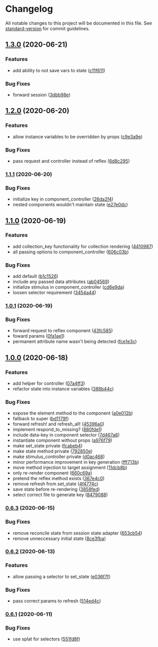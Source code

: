 # Changelog

All notable changes to this project will be documented in this file. See [standard-version](https://github.com/conventional-changelog/standard-version) for commit guidelines.

## [1.3.0](https://github.com/joshleblanc/view_component_reflex/compare/v1.2.0...v1.3.0) (2020-06-21)


### Features

* add ability to not save vars to state ([c11f611](https://github.com/joshleblanc/view_component_reflex/commit/c11f611f089962e6fd3bcd74dfc803dfe6fc6c70))


### Bug Fixes

* forward session ([3dbb98e](https://github.com/joshleblanc/view_component_reflex/commit/3dbb98e27fe835e75362a51e2a11b22bd600b98f))

## [1.2.0](https://github.com/joshleblanc/view_component_reflex/compare/v1.1.1...v1.2.0) (2020-06-20)


### Features

* allow instance variables to be overridden by props ([c9e3a9e](https://github.com/joshleblanc/view_component_reflex/commit/c9e3a9e01170069b0bd56df5994738b1b349f7d2))


### Bug Fixes

* pass request and controller instead of reflex ([6d8c295](https://github.com/joshleblanc/view_component_reflex/commit/6d8c295836d1fb38c09a88cf8516102ea40071bb))

### [1.1.1](https://github.com/joshleblanc/view_component_reflex/compare/v1.1.0...v1.1.1) (2020-06-20)


### Bug Fixes

* initialize key in component_controller ([26da2f4](https://github.com/joshleblanc/view_component_reflex/commit/26da2f494f275331d94262410e9334cf0f5001b0))
* nested components wouldn't maintain state ([e27e0dc](https://github.com/joshleblanc/view_component_reflex/commit/e27e0dc1d9ddb3fc4ecaf8875465ce0af72bba1e))

## [1.1.0](https://github.com/joshleblanc/view_component_reflex/compare/v1.0.1...v1.1.0) (2020-06-19)


### Features

* add collection_key functionality for collection rendering ([4410987](https://github.com/joshleblanc/view_component_reflex/commit/44109878b72842253a83d0a5ca457c2970932b02))
* all passing options to component_controller ([606c03b](https://github.com/joshleblanc/view_component_reflex/commit/606c03bde5b2d433ee231ec138af219c3cb2371d))


### Bug Fixes

* add default ([b1c1526](https://github.com/joshleblanc/view_component_reflex/commit/b1c15266323e8822807d2b9de6f38cd844ebe47d))
* include any passed data attributes ([ab04569](https://github.com/joshleblanc/view_component_reflex/commit/ab0456983cea3460ddd6249d6cb7592db021a93c))
* initialize stimulus in component_controller ([cd6e9da](https://github.com/joshleblanc/view_component_reflex/commit/cd6e9dac725df28779fdcfbb4319b78ec34e222c))
* loosen selector requirement ([3454a44](https://github.com/joshleblanc/view_component_reflex/commit/3454a44b8a5a6c711ed60402ab53326a6edb6616))

### [1.0.1](https://github.com/joshleblanc/view_component_reflex/compare/v1.0.0...v1.0.1) (2020-06-19)


### Bug Fixes

* forward request to reflex component ([43fc585](https://github.com/joshleblanc/view_component_reflex/commit/43fc5854d82672ebe64ae73277f8d65837565854))
* foward params ([0fa1ae1](https://github.com/joshleblanc/view_component_reflex/commit/0fa1ae1cefa6af8bbc4ba6f0f5cb4400eaa5a731))
* permanent attribute name wasn't being detected ([fce1e3c](https://github.com/joshleblanc/view_component_reflex/commit/fce1e3cf47a455cb1c3412ba5970b196a49609c4))

## [1.0.0](https://github.com/joshleblanc/view_component_reflex/compare/v0.6.3...v1.0.0) (2020-06-18)


### Features

* add helper for controller ([07a4ff3](https://github.com/joshleblanc/view_component_reflex/commit/07a4ff326cf237b3fdff48e8ee36cf396c4e97d9))
* refactor state into instance variables ([388b44c](https://github.com/joshleblanc/view_component_reflex/commit/388b44c2938b5534eac880ea62cc0baa3501df37))


### Bug Fixes

* expose the element method to the component ([a0e012b](https://github.com/joshleblanc/view_component_reflex/commit/a0e012b53170680876306c468fe89d046e58bee5))
* fallback to super ([bd1179f](https://github.com/joshleblanc/view_component_reflex/commit/bd1179f32ab32691435facdc7d713a9b8cf67ace))
* forward refresh! and refresh_all! ([45396a0](https://github.com/joshleblanc/view_component_reflex/commit/45396a048dc9f5a4664f664f1f6ee86734335305))
* implement respond_to_missing? ([880fde1](https://github.com/joshleblanc/view_component_reflex/commit/880fde1447a86fb1e8515467ebecd55887a1e3c2))
* include data-key in component selector ([7d467a8](https://github.com/joshleblanc/view_component_reflex/commit/7d467a8e446e7bcfba1eb002657ae7e53a0007eb))
* instantiate component without props ([a976f79](https://github.com/joshleblanc/view_component_reflex/commit/a976f79e0069f25451316a7d1c872889c9e84632))
* make set_state private ([fcabeb4](https://github.com/joshleblanc/view_component_reflex/commit/fcabeb40c036e19db133492f83f2163a2cff317b))
* make state method private ([792850e](https://github.com/joshleblanc/view_component_reflex/commit/792850eaf6ce6d85dd4bdc93cf62e10151be1268))
* make stimulus_controller private ([d0ac468](https://github.com/joshleblanc/view_component_reflex/commit/d0ac46893fd6aa7d72e755d4ffa8f4b1ca785f68))
* minor performance improvement in key generation ([fff713b](https://github.com/joshleblanc/view_component_reflex/commit/fff713b61a039546f47443aeae2dbec8fba37c29))
* move method injection to target assignment ([11dcb8b](https://github.com/joshleblanc/view_component_reflex/commit/11dcb8b72ccb4a72ec08c59142db948e0a89365c))
* only re-render component ([660c69a](https://github.com/joshleblanc/view_component_reflex/commit/660c69aa9a69d5772c2ebd8e54fd5ef4de6b8bef))
* pretend the reflex method exists ([367e4c0](https://github.com/joshleblanc/view_component_reflex/commit/367e4c06931b6389535640176b95cc07abcbddab))
* remove refresh from set_state ([4f4774c](https://github.com/joshleblanc/view_component_reflex/commit/4f4774cb6dc98e9bfc5d796d46f0e65d2932316a))
* save state before re-rendering ([3858fed](https://github.com/joshleblanc/view_component_reflex/commit/3858fed0f4135a84e1feff852f173fa58447f5e0))
* select correct file to generate key ([8479088](https://github.com/joshleblanc/view_component_reflex/commit/84790887f96786f38a2a36c4825ea913c8760b3c))

### [0.6.3](https://github.com/joshleblanc/view_component_reflex/compare/v0.6.2...v0.6.3) (2020-06-15)


### Bug Fixes

* remove reconcile state from session state adapter ([653cb54](https://github.com/joshleblanc/view_component_reflex/commit/653cb546719dda141f0cdcdad36d21c035c705f9))
* remove unneccessary initial state ([8ce3fba](https://github.com/joshleblanc/view_component_reflex/commit/8ce3fba17c6f5b2af96a64653b96bf17247c4b4b))

### [0.6.2](https://github.com/joshleblanc/view_component_reflex/compare/v0.6.1...v0.6.2) (2020-06-13)


### Features

* allow passing a selector to set_state ([e036f7f](https://github.com/joshleblanc/view_component_reflex/commit/e036f7f66e82daf1d0724e89eab837361a65f42d))


### Bug Fixes

* pass correct params to refresh ([514ed4c](https://github.com/joshleblanc/view_component_reflex/commit/514ed4c980343399702614b1cee0760947cb2e46))

### [0.6.1](https://github.com/joshleblanc/view_component_reflex/compare/v0.6.0...v0.6.1) (2020-06-11)


### Bug Fixes

* use splat for selectors ([551fd8f](https://github.com/joshleblanc/view_component_reflex/commit/551fd8fb338e376ae79ad634e5cb66591ff6582d))
